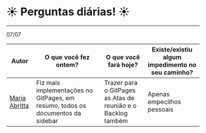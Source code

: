 # ☀️ Perguntas diárias! ☀️

-----------------------------------------------------------------------------------------------------------
07/07

|  Autor | O que você fez ontem? | O que você fará hoje? | Existe/existiu algum impedimento no seu caminho? |
|--|--|--|--|
| [Maria Abritta](https://github.com/MariaAbritta) | Fiz mais implementações no GitPages, em resumo, todos os documentos da sidebar | Trazer para o GitPages as Atas de reunião e o Backlog também | Apenas empecilhos pessoais |
